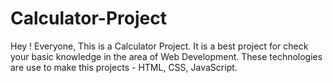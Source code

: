 # Calculator-Project
Hey ! Everyone, This is a Calculator Project. It is a best project for check your basic knowledge in the area of Web Development.
These technologies are use to make this projects - HTML, CSS, JavaScript.
